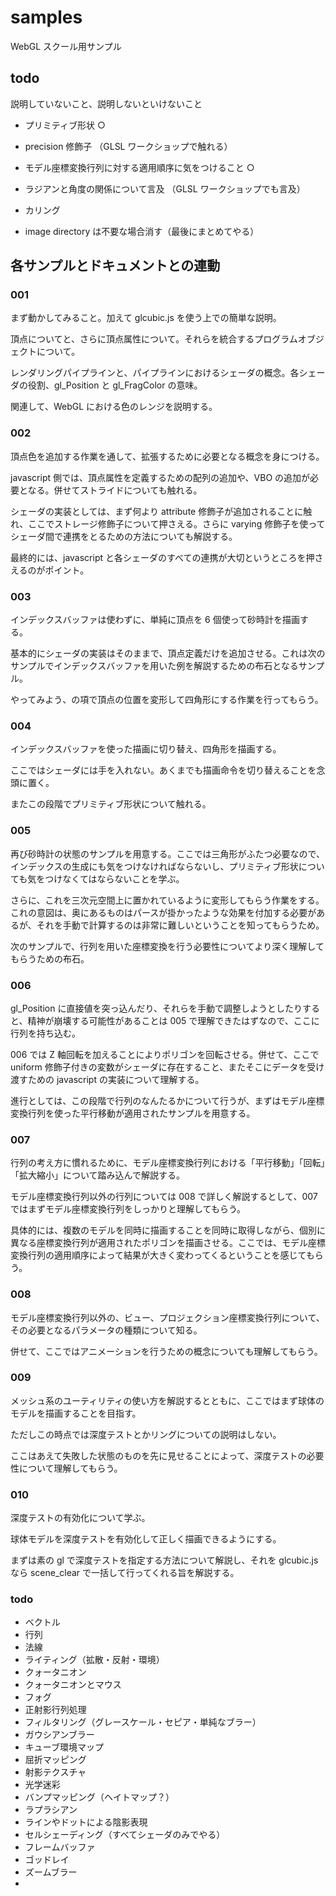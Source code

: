 # samples

WebGL スクール用サンプル

## todo

説明していないこと、説明しないといけないこと

* プリミティブ形状 ○
* precision 修飾子 （GLSL ワークショップで触れる）
* モデル座標変換行列に対する適用順序に気をつけること ○ 
* ラジアンと角度の関係について言及 （GLSL ワークショップでも言及）
* カリング



* image directory は不要な場合消す（最後にまとめてやる）


## 各サンプルとドキュメントとの連動

### 001

まず動かしてみること。加えて glcubic.js を使う上での簡単な説明。

頂点についてと、さらに頂点属性について。それらを統合するプログラムオブジェクトについて。

レンダリングパイプラインと、パイプラインにおけるシェーダの概念。各シェーダの役割、gl_Position と gl_FragColor の意味。

関連して、WebGL における色のレンジを説明する。


### 002

頂点色を追加する作業を通して、拡張するために必要となる概念を身につける。

javascript 側では、頂点属性を定義するための配列の追加や、VBO の追加が必要となる。併せてストライドについても触れる。

シェーダの実装としては、まず何より attribute 修飾子が追加されることに触れ、ここでストレージ修飾子について押さえる。さらに varying 修飾子を使ってシェーダ間で連携をとるための方法についても解説する。

最終的には、javascript と各シェーダのすべての連携が大切というところを押さえるのがポイント。


### 003

インデックスバッファは使わずに、単純に頂点を 6 個使って砂時計を描画する。

基本的にシェーダの実装はそのままで、頂点定義だけを追加させる。これは次のサンプルでインデックスバッファを用いた例を解説するための布石となるサンプル。

やってみよう、の項で頂点の位置を変形して四角形にする作業を行ってもらう。

### 004

インデックスバッファを使った描画に切り替え、四角形を描画する。

ここではシェーダには手を入れない。あくまでも描画命令を切り替えることを念頭に置く。

またこの段階でプリミティブ形状について触れる。


### 005

再び砂時計の状態のサンプルを用意する。ここでは三角形がふたつ必要なので、インデックスの生成にも気をつけなければならないし、プリミティブ形状についても気をつけなくてはならないことを学ぶ。

さらに、これを三次元空間上に置かれているように変形してもらう作業をする。これの意図は、奥にあるものはパースが掛かったような効果を付加する必要があるが、それを手動で計算するのは非常に難しいということを知ってもらうため。

次のサンプルで、行列を用いた座標変換を行う必要性についてより深く理解してもらうための布石。

### 006

gl_Position に直接値を突っ込んだり、それらを手動で調整しようとしたりすると、精神が崩壊する可能性があることは 005 で理解できたはずなので、ここに行列を持ち込む。

006 では Z 軸回転を加えることによりポリゴンを回転させる。併せて、ここで uniform 修飾子付きの変数がシェーダに存在すること、またそこにデータを受け渡すための javascript の実装について理解する。

進行としては、この段階で行列のなんたるかについて行うが、まずはモデル座標変換行列を使った平行移動が適用されたサンプルを用意する。

### 007

行列の考え方に慣れるために、モデル座標変換行列における「平行移動」「回転」「拡大縮小」について踏み込んで解説する。

モデル座標変換行列以外の行列については 008 で詳しく解説するとして、007 ではまずモデル座標変換行列をしっかりと理解してもらう。

具体的には、複数のモデルを同時に描画することを同時に取得しながら、個別に異なる座標変換行列が適用されたポリゴンを描画させる。ここでは、モデル座標変換行列の適用順序によって結果が大きく変わってくるということを感じてもらう。

### 008

モデル座標変換行列以外の、ビュー、プロジェクション座標変換行列について、その必要となるパラメータの種類について知る。

併せて、ここではアニメーションを行うための概念についても理解してもらう。

### 009

メッシュ系のユーティリティの使い方を解説するとともに、ここではまず球体のモデルを描画することを目指す。

ただしこの時点では深度テストとかリングについての説明はしない。

ここはあえて失敗した状態のものを先に見せることによって、深度テストの必要性について理解してもらう。

### 010

深度テストの有効化について学ぶ。

球体モデルを深度テストを有効化して正しく描画できるようにする。

まずは素の gl で深度テストを指定する方法について解説し、それを glcubic.js なら scene_clear で一括して行ってくれる旨を解説する。





### todo

* ベクトル
* 行列
* 法線
* ライティング（拡散・反射・環境）
* クォータニオン
* クォータニオンとマウス
* フォグ
* 正射影行列処理
* フィルタリング（グレースケール・セピア・単純なブラー）
* ガウシアンブラー
* キューブ環境マップ
* 屈折マッピング
* 射影テクスチャ
* 光学迷彩
* バンプマッピング（ヘイトマップ？）
* ラプラシアン
* ラインやドットによる陰影表現
* セルシェーディング（すべてシェーダのみでやる）
* フレームバッファ
* ゴッドレイ
* ズームブラー
* 


